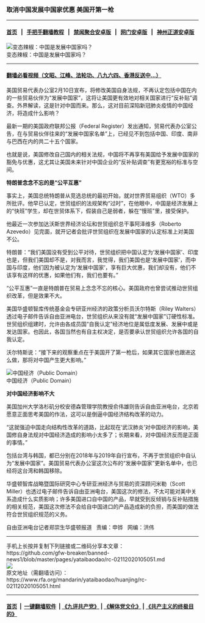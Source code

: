 ### 取消中国发展中国家优惠   美国开第一枪
------------------------

#### [首页](https://github.com/gfw-breaker/banned-news1/blob/master/README.md) &nbsp;&nbsp;|&nbsp;&nbsp; [手把手翻墙教程](https://github.com/gfw-breaker/guides/wiki) &nbsp;&nbsp;|&nbsp;&nbsp; [禁闻聚合安卓版](https://github.com/gfw-breaker/bn-android) &nbsp;&nbsp;|&nbsp;&nbsp; [网门安卓版](https://github.com/oGate2/oGate) &nbsp;&nbsp;|&nbsp;&nbsp; [神州正道安卓版](https://github.com/SzzdOgate/update) 



<div id="headerimg">
 <img alt="变态辣椒：中国是发展中国家吗？" src="https://www.rfa.org/mandarin/yataibaodao/huanjing/rc-02112020105051.html/0211c.jpg/image" title="变态辣椒：中国是发展中国家吗？"/>
 <div id="headerimgcontents">
  <div id="headerimgcaption">
   <span>
    变态辣椒：中国是发展中国家吗？
   </span>
   <!-- zoomattribute -->
  </div>
  <!-- headerimgcaption -->
 </div>
 <!-- headerimagecontents -->
</div>

<hr/>


#### [翻墙必看视频（文昭、江峰、法轮功、八九六四、香港反送中...）](https://github.com/gfw-breaker/banned-news1/blob/master/pages/link3.md)

<div id="storytext">
 <div>
  <div class="slot_header">
  </div>
 </div>
 <p>
  美国贸易代表办公室2月10日宣布，将修改美国自身法规，不再认定包括中国在内的一些贸易伙伴为“发展中国家”，这将让美国更有效地对相关国家进行“反补贴”调查。外界解读，这是针对中国而来。那么，这对目前深陷新冠肺炎疫情的中国经济，将造成什么影响？
 </p>
 <p>
  最新一期的美国政府联邦公报（Federal Register）发出通知，贸易代表办公室公告，在与贸易伙伴往来的“发展中国家名单”上，已经见不到包括中国、印度、南非与巴西在内的共二十五个国家。
 </p>
 <p>
  也就是说，美国修改自己国内的相关法规，中国将不再享有美国给予发展中国家的豁免与优惠，这尤其让美国未来针对中国企业的“反补贴调查”有更宽裕的标准与空间。
 </p>
 <p>
 </p>
 <p>
 </p>
 <p>
  <b>
   特朗普念念不忘的是“公平互惠”
  </b>
  <b>
  </b>
 </p>
 <p>
  事实上，美国总统特朗普从竞选总统的最初开始，就对世界贸易组织（WTO）多所批评。他早已认定，世贸组织的法规架构“过时”，在他眼中，中国是经济发展上的“快班”学生，却在世贸体系下，假装自己是弱者，躲在“慢班”里，接受保护。
 </p>
 <p>
  他最近一次参加达沃斯世界经济论坛和世贸组织总干事阿泽维多（Roberto Azevedo）见完面，就开记者会批评世贸组织在发展中国家的认定标准上对美国不公。
 </p>
 <p>
  特朗普：“我们美国没有受到公平对待，世贸组织把中国认定为‘发展中国家’、印度也是，但我们美国却不是，对我而言，我觉得，我们美国也是‘发展中国家’，而中国与印度，他们因为被认定为‘发展中国家’，享有巨大优惠，我们却没有，他们不该享有这样的优惠，如果他们有，我们也要有。”
 </p>
 <p>
  “公平互惠”一直是特朗普在贸易上念念不忘的核心。美国政府也曾尝试推动世贸组织改革，但是效果不大。
 </p>
 <p>
  美国华盛顿智库传统基金会专研亚州经济的政策分析员沃尔特斯（Riley Walters）透过电子邮件告诉自由亚洲电台，世贸组织从来没有就“发展中国家”订硬性标准。世贸组织组建时，允许由各成员国“自我认定”经济地位是属低度发展、发展中或是发达国家。也因此，各国当然也有自主权决定，是否要承认世贸组织允许各国的自我认定。
 </p>
 <p>
  沃尔特斯说：“接下来的观察重点在于美国开了第一枪后，如果其它国家也跟进这么做，那将对中国产生更大影响。”
 </p>
 <p>
  <div class="image-inline captioned" style="width:622px;">
   <div style="width:622px;">
    <img alt="中国经济（Public  Domain）" src="https://www.rfa.org/mandarin/yataibaodao/huanjing/rc-02112020105051.html/yt1231e.jpg" title="中国经济（Public  Domain）"/>
   </div>
   <div class="image-caption">
    <span style="width:622px;">
     中国经济（Public  Domain）
    </span>
    <span class="copyright">
    </span>
   </div>
  </div>
 </p>
 <p>
  <b>
   对中国经济影响不大
  </b>
 </p>
 <p>
  美国加州大学洛杉矶分校安德森管理学院教授俞伟雄则告诉自由亚洲电台，北京若愿意正面思考美国的作法，这可以是倒逼中国经济结构改革的动力。
 </p>
 <p>
  “这就强迫中国走向结构性改革的道路，比起现在‘武汉肺炎’对中国经济的影响，美国修自身法规对中国经济造成的影响小太多了；长期来看，对中国经济反而是正面的事情。”
 </p>
 <p>
  包括台湾与韩国，都已分别在2018年与2019年自行宣布，不再于世贸组织中自认为“发展中国家”。美国贸易代表办公室这次公布的“发展中国家”更新名单中，也已经将这台湾和韩国移除。
 </p>
 <p>
  华盛顿智库战略暨国际研究中心专研亚洲经济与贸易的资深顾问米勒（Scott Miller）也透过电子邮件告诉自由亚洲电台，美国这次的修法，不太可能对美中关系造成什么实质影响；许多美国进口自中国的产品，早就受到反倾销与反补贴措施的相关规范，美国这次修法不会给自中国进口的产品造成新的负担，而美国的做法符合世贸组织规范的义务。
 </p>
 <p>
 </p>
 <p>
  自由亚洲电台记者郑崇生华盛顿报道   责编：申铧   网编：洪伟
 </p>
</div>

<hr/>
手机上长按并复制下列链接或二维码分享本文章：<br/>
https://github.com/gfw-breaker/banned-news1/blob/master/pages/yataibaodao/rc-02112020105051.md <br/>
<a href='https://github.com/gfw-breaker/banned-news1/blob/master/pages/yataibaodao/rc-02112020105051.md'><img src='https://github.com/gfw-breaker/banned-news1/blob/master/pages/yataibaodao/rc-02112020105051.md.png'/></a> <br/>
原文地址（需翻墙访问）：https://www.rfa.org/mandarin/yataibaodao/huanjing/rc-02112020105051.html


------------------------
#### [首页](https://github.com/gfw-breaker/banned-news1/blob/master/README.md) &nbsp;|&nbsp; [一键翻墙软件](https://github.com/gfw-breaker/nogfw/blob/master/README.md) &nbsp;| [《九评共产党》](https://github.com/gfw-breaker/9ping.md/blob/master/README.md#九评之一评共产党是什么) | [《解体党文化》](https://github.com/gfw-breaker/jtdwh.md/blob/master/README.md) | [《共产主义的终极目的》](https://github.com/gfw-breaker/gczydzjmd.md/blob/master/README.md)


<img src='http://gfw-breaker.win/banned-news/pages/yataibaodao/rc-02112020105051.md' width='0px' height='0px'/>